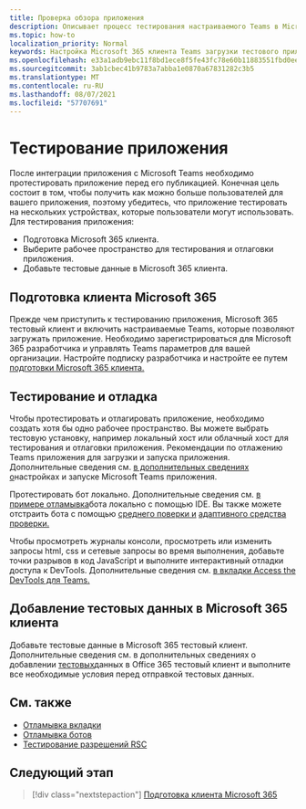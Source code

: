 ```yaml
---
title: Проверка обзора приложения
description: Описывает процесс тестирования настраиваемого Teams в Microsoft 365
ms.topic: how-to
localization_priority: Normal
keywords: Настройка Microsoft 365 клиента Teams загрузки тестового приложения
ms.openlocfilehash: e33a1adb9ebc11f8bd1ece8f5fe43fc78e60b11883551fbd0ee3dfae237737cf
ms.sourcegitcommit: 3ab1cbec41b9783a7abba1e0870a67831282c3b5
ms.translationtype: MT
ms.contentlocale: ru-RU
ms.lasthandoff: 08/07/2021
ms.locfileid: "57707691"
---
```

# <a name="test-your-app"></a>Тестирование приложения

После интеграции приложения с Microsoft Teams необходимо протестировать приложение перед его публикацией. Конечная цель состоит в том, чтобы получить как можно больше пользователей для вашего приложения, поэтому убедитесь, что приложение тестировать на нескольких устройствах, которые пользователи могут использовать. Для тестирования приложения:

* Подготовка Microsoft 365 клиента.
* Выберите рабочее пространство для тестирования и отлаговки приложения.
* Добавьте тестовые данные в Microsoft 365 клиента.

## <a name="prepare-your-microsoft-365-tenant"></a>Подготовка клиента Microsoft 365

Прежде чем приступить к тестированию приложения, Microsoft 365 тестовый клиент и включить настраиваемые Teams, которые позволяют загружать приложение. Необходимо зарегистрироваться для Microsoft 365 разработчика и управлять Teams параметров для вашей организации. Настройте подписку разработчика и настройте ее путем [подготовки Microsoft 365 клиента.](~/concepts/build-and-test/prepare-your-o365-tenant.md)

## <a name="test-and-debug"></a>Тестирование и отладка

Чтобы протестировать и отлагировать приложение, необходимо создать хотя бы одно рабочее пространство. Вы можете выбрать тестовую установку, например локальный хост или облачный хост для тестирования и отлаговки приложения. Рекомендации по отлажению Teams приложения для загрузки и запуска приложения. Дополнительные сведения см. [в дополнительных сведениях о](~/concepts/build-and-test/debug.md)настройках и запуске Microsoft Teams приложения.

Протестировать бот локально. Дополнительные сведения см. [в примере отламывка](~/bots/how-to/debug/locally-with-an-ide.md)бота локально с помощью IDE. Вы также можете отстраить бота с помощью [среднего поверки и](/azure/bot-service/bot-service-debug-inspection-middleware?view=azure-bot-service-4.0&tabs=csharp&preserve-view=true) [адаптивного средства проверки.](/azure/bot-service/bot-service-debug-adaptive-tools?view=azure-bot-service-4.0&preserve-view=true) 

Чтобы просмотреть журналы консоли, просмотреть или изменить запросы html, css и сетевые запросы во время выполнения, добавьте точки разрывов в код JavaScript и выполните интерактивный отладки доступа к DevTools. Дополнительные сведения см. [в вкладки Access the DevTools для Teams.](~/tabs/how-to/developer-tools.md) 

## <a name="add-test-data-to-your-microsoft-365-tenant"></a>Добавление тестовых данных в Microsoft 365 клиента

Добавьте тестовые данные в Microsoft 365 тестовый клиент. Дополнительные сведения см. в дополнительных сведениях о добавлении [тестовых](~/concepts/build-and-test/test-data.md)данных в Office 365 тестовый клиент и выполните все необходимые условия перед отправкой тестовых данных.

## <a name="see-also"></a>См. также

* [Отламывка вкладки](~/tabs/how-to/developer-tools.md)
* [Отламывка ботов](~/bots/how-to/debug/locally-with-an-ide.md)
* [Тестирование разрешений RSC](~/graph-api/rsc/test-resource-specific-consent.md)

## <a name="next-step"></a>Следующий этап

> [!div class="nextstepaction"]
> [Подготовка клиента Microsoft 365](~/concepts/build-and-test/prepare-your-o365-tenant.md)

